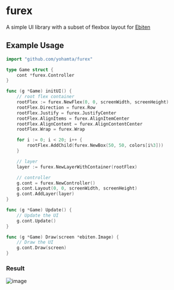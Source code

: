 # furex
A simple UI library with a subset of flexbox layout for [Ebiten](https://ebiten.org/)

## Example Usage

```go
import "github.com/yohamta/furex"

type Game struct {
	cont *furex.Controller
}

func (g *Game) initUI() {
	// root flex container
	rootFlex := furex.NewFlex(0, 0, screenWidth, screenHeight)
	rootFlex.Direction = furex.Row
	rootFlex.Justify = furex.JustifyCenter
	rootFlex.AlignItems = furex.AlignItemCenter
	rootFlex.AlignContent = furex.AlignContentCenter
	rootFlex.Wrap = furex.Wrap

	for i := 0; i < 20; i++ {
		rootFlex.AddChild(furex.NewBox(50, 50, colors[i%3]))
	}

	// layer
	layer := furex.NewLayerWithContainer(rootFlex)

	// controller
	g.cont = furex.NewController()
	g.cont.Layout(0, 0, screenWidth, screenHeight)
	g.cont.AddLayer(layer)
}

func (g *Game) Update() {
	// Update the UI 
	g.cont.Update()
}

func (g *Game) Draw(screen *ebiten.Image) {
	// Draw the UI 
	g.cont.Draw(screen)
}
```

### Result
![image](https://user-images.githubusercontent.com/1475839/95682206-0279fa80-0c1f-11eb-8dd5-03bec58325e8.png)